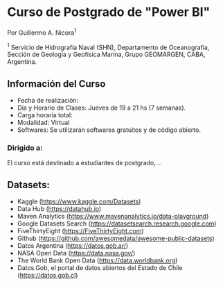 # Curso de Postgrado de "Power BI"
Por Guillermo A. Nicora<sup>1</sup>

<sup>1</sup> Servicio de Hidrografía Naval (SHN), Departamento de Oceanografía, Sección de Geología y Geofísica Marina, Grupo GEOMARGEN, CABA, Argentina.

## Información del Curso
- Fecha de realización: 
- Día y Horario de Clases: Jueves de 19 a 21 hs (7 semanas).
- Carga horaria total: 
- Modalidad: Virtual 
- Softwares: Se utilizarán softwares gratuitos y de código abierto.

### Dirigido a:
El curso está destinado a estudiantes de postgrado,...


## Datasets:
- Kaggle (https://www.kaggle.com/Datasets)
- Data Hub (https://datahub.io)
- Maven Analytics (https://www.mavenanalytics.io/data-playground)
- Google Datasets Search (https://datasetsearch.research.google.com)
- FiveThirtyEight (https://FiveThirtyEight.com)
- Github (https://github.com/awesomedata/awesome-public-datasets)
- Datos Argentina (https://datos.gob.ar/) 
- NASA Open Data (https://data.nasa.gov/)
- The World Bank Open Data (https://data.worldbank.org)
- Datos.Gob, el portal de datos abiertos del Estado de Chile (https://datos.gob.cl)
